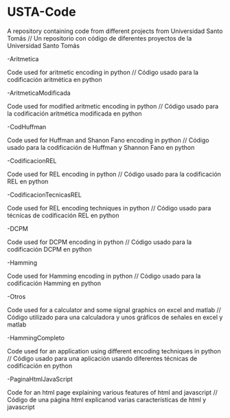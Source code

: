 # USTA-Code

A repository containing code from different projects from Universidad Santo Tomás // Un repositorio con código de diferentes proyectos de la Universidad Santo Tomás

-Aritmetica

Code used for aritmetic encoding in python // Código usado para la codificación aritmética en python

-AritmeticaModificada

Code used for modified aritmetic encoding in python // Código usado para la codificación aritmética modificada en python

-CodHuffman

Code used for Huffman and Shanon Fano encoding in python // Código usado para la codificación de Huffman y Shannon Fano en python

-CodificacionREL

Code used for REL encoding in python // Código usado para la codificación REL en python

-CodificacionTecnicasREL

Code used for REL encoding techniques in python // Código usado para técnicas de codificación REL en python

-DCPM

Code used for DCPM encoding in python // Código usado para la codificación DCPM en python

-Hamming

Code used for Hamming encoding in python // Código usado para la codificación Hamming en python

-Otros

Code used for a calculator and some signal graphics on excel and matlab // Código utilizado para una calculadora y unos gráficos de señales en excel y matlab

-HammingCompleto

Code used for an application using different encoding techniques in python // Código usado para una aplicación usando diferentes técnicas de codificación en python

-PaginaHtmlJavaScript

Code for an html page explaining various features of html and javascript // Código de una página html explicanod varias características de html y javascript
